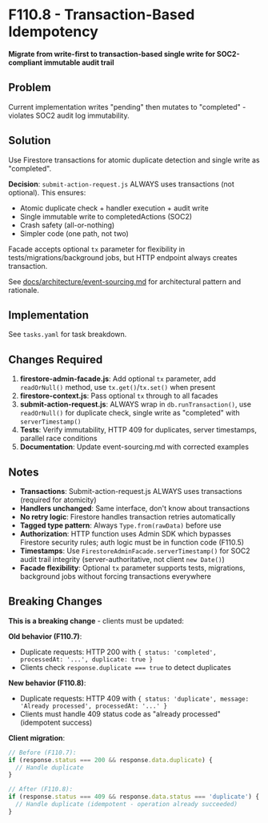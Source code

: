 # F110.8 - Transaction-Based Idempotency

**Migrate from write-first to transaction-based single write for SOC2-compliant immutable audit trail**

## Problem

Current implementation writes "pending" then mutates to "completed" - violates SOC2 audit log immutability.

## Solution

Use Firestore transactions for atomic duplicate detection and single write as "completed".

**Decision**: `submit-action-request.js` ALWAYS uses transactions (not optional). This ensures:
- Atomic duplicate check + handler execution + audit write
- Single immutable write to completedActions (SOC2)
- Crash safety (all-or-nothing)
- Simpler code (one path, not two)

Facade accepts optional `tx` parameter for flexibility in tests/migrations/background jobs, but HTTP endpoint always creates transaction.

See [docs/architecture/event-sourcing.md](../../docs/architecture/event-sourcing.md#transaction-based-idempotency) for architectural pattern and rationale.

## Implementation

See `tasks.yaml` for task breakdown.

## Changes Required

1. **firestore-admin-facade.js**: Add optional `tx` parameter, add `readOrNull()` method, use `tx.get()`/`tx.set()` when present
2. **firestore-context.js**: Pass optional `tx` through to all facades
3. **submit-action-request.js**: ALWAYS wrap in `db.runTransaction()`, use `readOrNull()` for duplicate check, single write as "completed" with `serverTimestamp()`
4. **Tests**: Verify immutability, HTTP 409 for duplicates, server timestamps, parallel race conditions
5. **Documentation**: Update event-sourcing.md with corrected examples

## Notes

- **Transactions**: Submit-action-request.js ALWAYS uses transactions (required for atomicity)
- **Handlers unchanged**: Same interface, don't know about transactions
- **No retry logic**: Firestore handles transaction retries automatically
- **Tagged type pattern**: Always `Type.from(rawData)` before use
- **Authorization**: HTTP function uses Admin SDK which bypasses Firestore security rules; auth logic must be in function code (F110.5)
- **Timestamps**: Use `FirestoreAdminFacade.serverTimestamp()` for SOC2 audit trail integrity (server-authoritative, not client `new Date()`)
- **Facade flexibility**: Optional `tx` parameter supports tests, migrations, background jobs without forcing transactions everywhere

## Breaking Changes

**This is a breaking change** - clients must be updated:

**Old behavior (F110.7)**:
- Duplicate requests: HTTP 200 with `{ status: 'completed', processedAt: '...', duplicate: true }`
- Clients check `response.duplicate === true` to detect duplicates

**New behavior (F110.8)**:
- Duplicate requests: HTTP 409 with `{ status: 'duplicate', message: 'Already processed', processedAt: '...' }`
- Clients must handle 409 status code as "already processed" (idempotent success)

**Client migration**:
```javascript
// Before (F110.7):
if (response.status === 200 && response.data.duplicate) {
  // Handle duplicate
}

// After (F110.8):
if (response.status === 409 && response.data.status === 'duplicate') {
  // Handle duplicate (idempotent - operation already succeeded)
}
```
